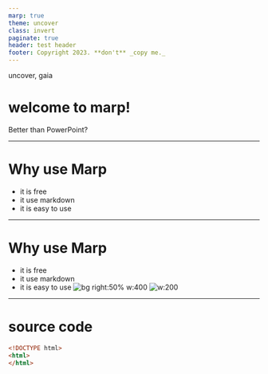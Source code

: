 ```yaml
---
marp: true
theme: uncover
class: invert
paginate: true
header: test header
footer: Copyright 2023. **don't** _copy me._
---
```


uncover, gaia

# welcome to marp!

Better than PowerPoint?

---

 # Why use Marp

 * it is free
 * it use markdown
 * it is easy to use

---

# Why use Marp

 * it is free
 * it use markdown
 * it is easy to use
![bg right:50% w:400](https://user-images.githubusercontent.com/52345276/205083947-2f7c0c99-6c02-4cce-b6c6-d9623fa757aa.png)
![w:200](https://user-images.githubusercontent.com/52345276/205083947-2f7c0c99-6c02-4cce-b6c6-d9623fa757aa.png)

---

# source code

```html
<!DOCTYPE html>
<html>
</html>
```